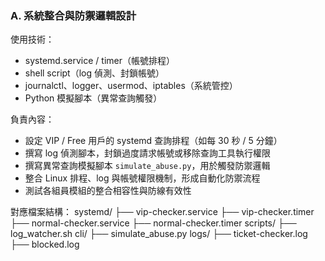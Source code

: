 ### A. 系統整合與防禦邏輯設計

使用技術：
- systemd.service / timer（帳號排程）
- shell script（log 偵測、封鎖帳號）
- journalctl、logger、usermod、iptables（系統管控）
- Python 模擬腳本（異常查詢觸發）

負責內容：
- 設定 VIP / Free 用戶的 systemd 查詢排程（如每 30 秒 / 5 分鐘）
- 撰寫 log 偵測腳本，封鎖過度請求帳號或移除查詢工具執行權限
- 撰寫異常查詢模擬腳本 `simulate_abuse.py`，用於觸發防禦邏輯
- 整合 Linux 排程、log 與帳號權限機制，形成自動化防禦流程
- 測試各組員模組的整合相容性與防線有效性

對應檔案結構：
systemd/
├── vip-checker.service
├── vip-checker.timer
├── normal-checker.service
├── normal-checker.timer
scripts/
├── log_watcher.sh
cli/
├── simulate_abuse.py
logs/
├── ticket-checker.log
├── blocked.log